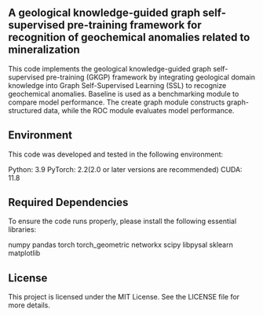 ## A geological knowledge-guided graph self-supervised pre-training framework for recognition of geochemical anomalies related to mineralization

This code implements the geological knowledge-guided graph self-supervised pre-training (GKGP) framework by integrating geological domain knowledge into Graph Self-Supervised Learning (SSL) to recognize geochemical anomalies. Baseline is used as a benchmarking module to compare model performance. The create graph module constructs graph-structured data, while the ROC module evaluates model performance.

## Environment
This code was developed and tested in the following environment:

Python: 3.9
PyTorch: 2.2(2.0 or later versions are recommended)
CUDA: 11.8

## Required Dependencies
To ensure the code runs properly, please install the following essential libraries:

numpy
pandas
torch
torch_geometric
networkx
scipy
libpysal
sklearn
matplotlib

## License
This project is licensed under the MIT License. See the LICENSE file for more details.
